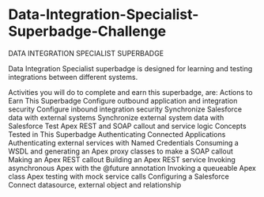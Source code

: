 # Data-Integration-Specialist-Superbadge-Challenge
DATA INTEGRATION SPECIALIST SUPERBADGE


Data Integration Specialist superbadge is designed for learning and testing integrations between different systems. 

Activities you will do to complete and earn this superbadge, are:
Actions to Earn This Superbadge
Configure outbound application and integration security
Configure inbound integration security
Synchronize Salesforce data with external systems
Synchronize external system data with Salesforce
Test Apex REST and SOAP callout and service logic
Concepts Tested in This Superbadge
Authenticating Connected Applications
Authenticating external services with Named Credentials
Consuming a WSDL and generating an Apex proxy classes to make a SOAP callout
Making an Apex REST callout
Building an Apex REST service
Invoking asynchronous Apex with the @future annotation
Invoking a queueable Apex class
Apex testing with mock service calls
Configuring a Salesforce Connect datasource, external object and relationship
